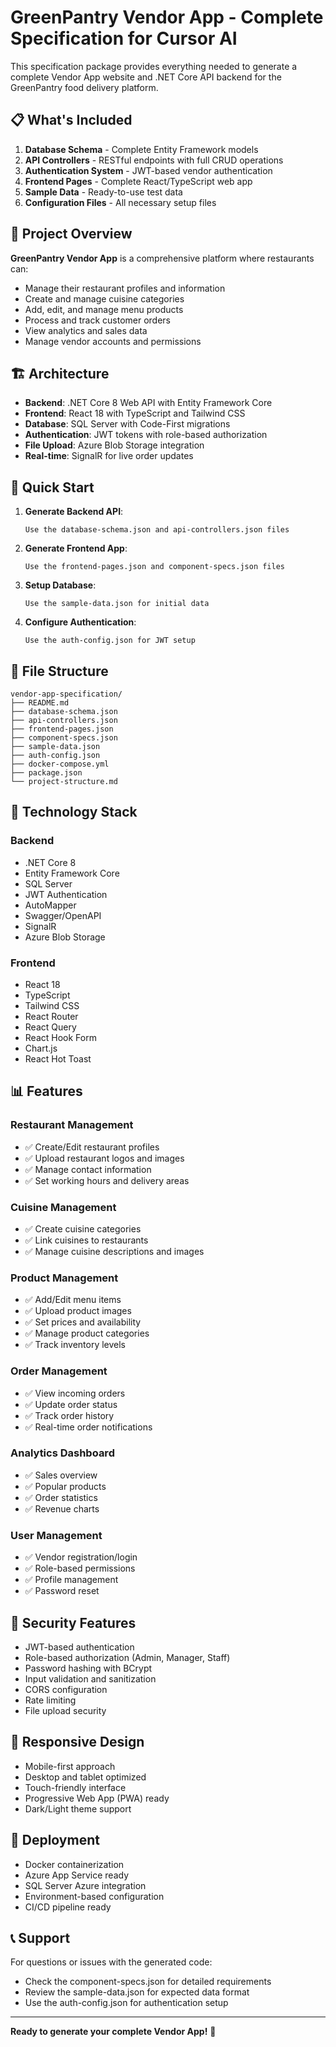 # GreenPantry Vendor App - Complete Specification for Cursor AI

This specification package provides everything needed to generate a complete Vendor App website and .NET Core API backend for the GreenPantry food delivery platform.

## 📋 What's Included

1. **Database Schema** - Complete Entity Framework models
2. **API Controllers** - RESTful endpoints with full CRUD operations
3. **Authentication System** - JWT-based vendor authentication
4. **Frontend Pages** - Complete React/TypeScript web app
5. **Sample Data** - Ready-to-use test data
6. **Configuration Files** - All necessary setup files

## 🎯 Project Overview

**GreenPantry Vendor App** is a comprehensive platform where restaurants can:
- Manage their restaurant profiles and information
- Create and manage cuisine categories
- Add, edit, and manage menu products
- Process and track customer orders
- View analytics and sales data
- Manage vendor accounts and permissions

## 🏗️ Architecture

- **Backend**: .NET Core 8 Web API with Entity Framework Core
- **Frontend**: React 18 with TypeScript and Tailwind CSS
- **Database**: SQL Server with Code-First migrations
- **Authentication**: JWT tokens with role-based authorization
- **File Upload**: Azure Blob Storage integration
- **Real-time**: SignalR for live order updates

## 🚀 Quick Start

1. **Generate Backend API**:
   ```
   Use the database-schema.json and api-controllers.json files
   ```

2. **Generate Frontend App**:
   ```
   Use the frontend-pages.json and component-specs.json files
   ```

3. **Setup Database**:
   ```
   Use the sample-data.json for initial data
   ```

4. **Configure Authentication**:
   ```
   Use the auth-config.json for JWT setup
   ```

## 📁 File Structure

```
vendor-app-specification/
├── README.md
├── database-schema.json
├── api-controllers.json
├── frontend-pages.json
├── component-specs.json
├── sample-data.json
├── auth-config.json
├── docker-compose.yml
├── package.json
└── project-structure.md
```

## 🔧 Technology Stack

### Backend
- .NET Core 8
- Entity Framework Core
- SQL Server
- JWT Authentication
- AutoMapper
- Swagger/OpenAPI
- SignalR
- Azure Blob Storage

### Frontend
- React 18
- TypeScript
- Tailwind CSS
- React Router
- React Query
- React Hook Form
- Chart.js
- React Hot Toast

## 📊 Features

### Restaurant Management
- ✅ Create/Edit restaurant profiles
- ✅ Upload restaurant logos and images
- ✅ Manage contact information
- ✅ Set working hours and delivery areas

### Cuisine Management
- ✅ Create cuisine categories
- ✅ Link cuisines to restaurants
- ✅ Manage cuisine descriptions and images

### Product Management
- ✅ Add/Edit menu items
- ✅ Upload product images
- ✅ Set prices and availability
- ✅ Manage product categories
- ✅ Track inventory levels

### Order Management
- ✅ View incoming orders
- ✅ Update order status
- ✅ Track order history
- ✅ Real-time order notifications

### Analytics Dashboard
- ✅ Sales overview
- ✅ Popular products
- ✅ Order statistics
- ✅ Revenue charts

### User Management
- ✅ Vendor registration/login
- ✅ Role-based permissions
- ✅ Profile management
- ✅ Password reset

## 🔐 Security Features

- JWT-based authentication
- Role-based authorization (Admin, Manager, Staff)
- Password hashing with BCrypt
- Input validation and sanitization
- CORS configuration
- Rate limiting
- File upload security

## 📱 Responsive Design

- Mobile-first approach
- Desktop and tablet optimized
- Touch-friendly interface
- Progressive Web App (PWA) ready
- Dark/Light theme support

## 🚀 Deployment

- Docker containerization
- Azure App Service ready
- SQL Server Azure integration
- Environment-based configuration
- CI/CD pipeline ready

## 📞 Support

For questions or issues with the generated code:
- Check the component-specs.json for detailed requirements
- Review the sample-data.json for expected data format
- Use the auth-config.json for authentication setup

---

**Ready to generate your complete Vendor App!** 🎉

